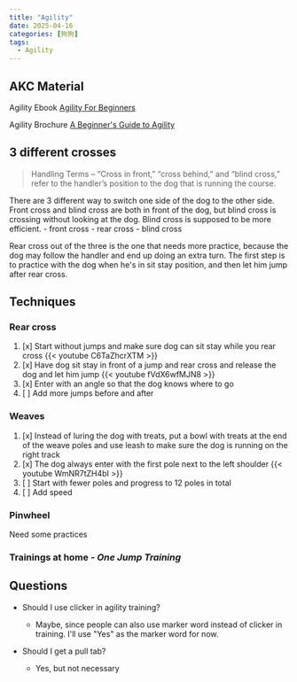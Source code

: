 ```yaml
---
title: "Agility"
date: 2025-04-16
categories: [狗狗]
tags:
  - Agility
---
```


## AKC Material
Agility Ebook
[Agility For Beginners](https://images.akc.org/pdf/ebook/Agility_NEW.pdf)

Agility Brochure
[A Beginner's Guide to Agility](https://images.akc.org/pdf/events/agility/Agility_Brochure.pdf)

## 3 different crosses
> Handling Terms – “Cross in front,” “cross behind,” and “blind cross,” refer to the handler’s position to the dog that is running the course.

There are 3 different way to switch one side of the dog to the other side. Front cross and blind cross are both in front of the dog, but blind cross is crossing without looking at the dog. Blind cross is supposed to be more efficient.
    - front cross
    - rear cross
    - blind cross

Rear cross out of the three is the one that needs more practice, because the dog may follow the handler and end up doing an extra turn. The first step is to practice with the dog when he's in sit stay position, and then let him jump after rear cross.

## Techniques
### Rear cross 
1. [x] Start without jumps and make sure dog can sit stay while you rear cross
{{< youtube C6TaZhcrXTM >}}
2. [x] Have dog sit stay in front of a jump and rear cross and release the dog and let him jump
{{< youtube fVdX6wfMJN8 >}}
3. [x] Enter with an angle so that the dog knows where to go
4. [ ] Add more jumps before and after

### Weaves
1. [x] Instead of luring the dog with treats, put a bowl with treats at the end of the weave poles and use leash to make sure the dog is running on the right track
2. [x] The dog always enter with the first pole next to the left shoulder
{{< youtube WmNR7tZH4bI >}}
3. [ ] Start with fewer poles and progress to 12 poles in total
4. [ ] Add speed

### Pinwheel
Need some practices

### Trainings at home - _One Jump Training_

## Questions
- Should I use clicker in agility training?
    
  - Maybe, since people can also use marker word instead of clicker in training. I'll use "Yes" as the marker word for now.
  
- Should I get a pull tab?

  - Yes, but not necessary

